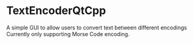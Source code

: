 # TextEncoderQtCpp

A simple GUI to allow users to convert text between different encodings
Currently only supporting Morse Code encoding.
